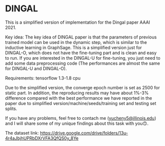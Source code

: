 # DINGAL
This is a simplified version of implementation for the Dingal paper AAAI 2021.

Key idea:
The key idea of DINGAL paper is that the parameters of previous trained model can be used in the dynamic step, which is similar to the inductive learning in GraphSage. This is a simplified version just for DINGAL-O, which does not have the fine-tuning part and is clean and easy to run. If you are interested in the DINGAL-U for fine-tuning, you just need to add some data preprocessing code (The performances are almost the same for DINGAL-U and DINGAL-O). 

Requirements:
tensorflow 1.3-1.8 cpu

Due to the simplified version, the converge epoch number is set as 2500 for static part. In addition, the reproducing results may have about 1%-3% difference compared with the best performance we have reported in the paper due to simplified version/machine/seeds/training set and testing set splits. 

If you have any problems, feel free to contach me (yucheny5@illinois.edu) and I will share some of my unique findings about this task with you🙃. 

The dataset link: https://drive.google.com/drive/folders/13u-4r4aJbjhUPRbDXrVFA3QfQS0y_8Ye
